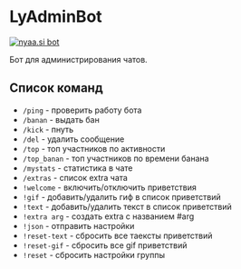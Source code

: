 # LyAdminBot


[![nyaa.si bot](https://img.shields.io/badge/LyAdmin-Bot-blueviolet.svg)](https://t.me/LyAdminBot)

Бот для администрирования чатов.

## Список команд
- `/ping` - проверить работу бота
- `/banan` - выдать бан
- `/kick` - пнуть
- `/del` - удалить сообщение
- `/top` - топ участников по активности
- `/top_banan` - топ участников по времени банана
- `/mystats` - статистика в чате
- `/extras` - список extra чата
- `!welcome` - включить/отключить приветствия
- `!gif` - добавить/удалить гиф в список приветствий
- `!text` - добавить/удалить текст в список приветствий
- `!extra arg` - создать extra с названием #arg
- `!json` - отправить настройки
- `!reset-text` - сбросить все таексты приветствий
- `!reset-gif` - сбросить все gif приветствий
- `!reset` - сбросить настройки группы
